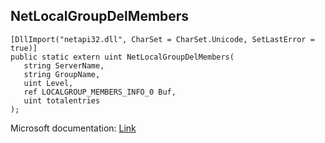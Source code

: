 ## NetLocalGroupDelMembers

```
[DllImport("netapi32.dll", CharSet = CharSet.Unicode, SetLastError = true)]
public static extern uint NetLocalGroupDelMembers(
   string ServerName,
   string GroupName,
   uint Level,
   ref LOCALGROUP_MEMBERS_INFO_0 Buf,
   uint totalentries
);
```

Microsoft documentation: [Link](https://docs.microsoft.com/en-us/windows/win32/api/lmaccess/nf-lmaccess-netlocalgroupdelmembers)
